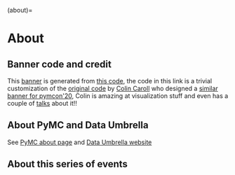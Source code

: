 (about)=
# About

## Banner code and credit
This [banner](https://raw.githubusercontent.com/pymc-devs/pymc-data-umbrella/main/banner.png) is generated from [this code](https://raw.githubusercontent.com/pymc-devs/pymc-data-umbrella/main/banner.py), the code in this link is a trivial customization of the [original code](https://github.com/pymc-devs/pymcon/blob/gh-pages/assets/make_trajectories.py) by [Colin Caroll](https://colindcarroll.com) who designed a [similar banner for pymcon'20](https://pymcon.com/), Colin is amazing at visualization stuff and even has a couple of [talks](https://github.com/ColCarroll/yourplotlib) about it!!

## About PyMC and Data Umbrella
See [PyMC about page](https://docs.pymc.io/en/latest/about.html) and [Data Umbrella website](https://www.dataumbrella.org/)

## About this series of events

```{include} decision_tree.md
```
